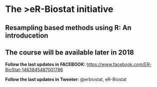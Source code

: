 # The >eR-Biostat initiative
## Resampling based methods using R: An introducetion

## The course will be available later in 2018

**Follow the last updates in FACEBOOK:** https://www.facebook.com/ER-BioStat-1463845487001786

**Follow the last updates in Tweeter:** @erbiostat, eR-Biostat
